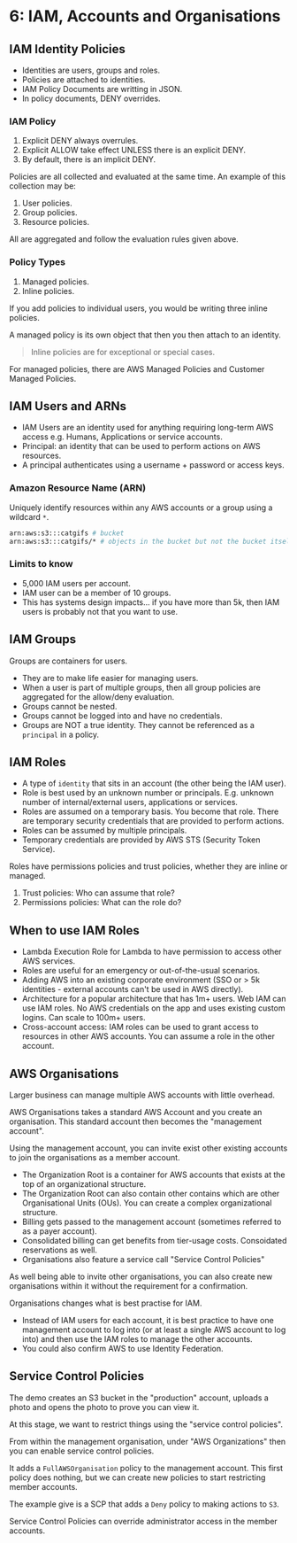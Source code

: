 # 6: IAM, Accounts and Organisations

## IAM Identity Policies

- Identities are users, groups and roles.
- Policies are attached to identities.
- IAM Policy Documents are writting in JSON.
- In policy documents, DENY overrides.

### IAM Policy

1. Explicit DENY always overrules.
2. Explicit ALLOW take effect UNLESS there is an explicit DENY.
3. By default, there is an implicit DENY.

Policies are all collected and evaluated at the same time. An example of this collection may be:

1. User policies.
2. Group policies.
3. Resource policies.

All are aggregated and follow the evaluation rules given above.

### Policy Types

1. Managed policies.
2. Inline policies.

If you add policies to individual users, you would be writing three inline policies.

A managed policy is its own object that then you then attach to an identity.

> Inline policies are for exceptional or special cases.

For managed policies, there are AWS Managed Policies and Customer Managed Policies.

## IAM Users and ARNs

- IAM Users are an identity used for anything requiring long-term AWS access e.g. Humans, Applications or service accounts.
- Principal: an identity that can be used to perform actions on AWS resources.
- A principal authenticates using a username + password or access keys.

### Amazon Resource Name (ARN)

Uniquely identify resources within any AWS accounts or a group using a wildcard `*`.

```sh
arn:aws:s3:::catgifs # bucket
arn:aws:s3:::catgifs/* # objects in the bucket but not the bucket itself
```

### Limits to know

- 5,000 IAM users per account.
- IAM user can be a member of 10 groups.
- This has systems design impacts... if you have more than 5k, then IAM users is probably not that you want to use.

## IAM Groups

Groups are containers for users.

- They are to make life easier for managing users.
- When a user is part of multiple groups, then all group policies are aggregated for the allow/deny evaluation.
- Groups cannot be nested.
- Groups cannot be logged into and have no credentials.
- Groups are NOT a true identity. They cannot be referenced as a `principal` in a policy.

## IAM Roles

- A type of `identity` that sits in an account (the other being the IAM user).
- Role is best used by an unknown number or principals. E.g. unknown number of internal/external users, applications or services.
- Roles are assumed on a temporary basis. You become that role. There are temporary security credentials that are provided to perform actions.
- Roles can be assumed by multiple principals.
- Temporary credentials are provided by AWS STS (Security Token Service).

Roles have permissions policies and trust policies, whether they are inline or managed.

1. Trust policies: Who can assume that role?
2. Permissions policies: What can the role do?

## When to use IAM Roles

- Lambda Execution Role for Lambda to have permission to access other AWS services.
- Roles are useful for an emergency or out-of-the-usual scenarios.
- Adding AWS into an existing corporate environment (SSO or > 5k identities - external accounts can't be used in AWS directly).
- Architecture for a popular architecture that has 1m+ users. Web IAM can use IAM roles. No AWS credentials on the app and uses existing custom logins. Can scale to 100m+ users.
- Cross-account access: IAM roles can be used to grant access to resources in other AWS accounts. You can assume a role in the other account.

## AWS Organisations

Larger business can manage multiple AWS accounts with little overhead.

AWS Organisations takes a standard AWS Account and you create an organisation. This standard account then becomes the "management account".

Using the management account, you can invite exist other existing accounts to join the organisations as a member account.

- The Organization Root is a container for AWS accounts that exists at the top of an organizational structure.
- The Organization Root can also contain other contains which are other Organisational Units (OUs). You can create a complex organizational structure.
- Billing gets passed to the management account (sometimes referred to as a payer account).
- Consolidated billing can get benefits from tier-usage costs. Consoidated reservations as well.
- Organisations also feature a service call "Service Control Policies"

As well being able to invite other organisations, you can also create new organisations within it without the requirement for a confirmation.

Organisations changes what is best practise for IAM.

- Instead of IAM users for each account, it is best practice to have one management account to log into (or at least a single AWS account to log into) and then use the IAM roles to manage the other accounts.
- You could also confirm AWS to use Identity Federation.

## Service Control Policies

The demo creates an S3 bucket in the "production" account, uploads a photo and opens the photo to prove you can view it.

At this stage, we want to restrict things using the "service control policies".

From within the management organisation, under "AWS Organizations" then you can enable service control policies.

It adds a `FullAWSOrganisation` policy to the management account. This first policy does nothing, but we can create new policies to start restricting member accounts.

The example give is a SCP that adds a `Deny` policy to making actions to `S3`.

Service Control Policies can override administrator access in the member accounts.
